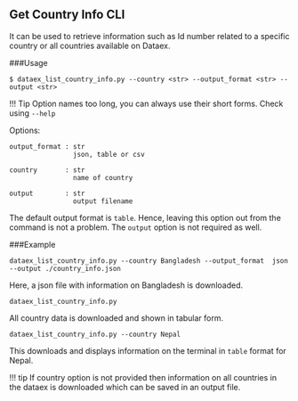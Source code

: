 ## Get Country Info CLI

It can be used to retrieve information such as Id number related to a specific country or all countries available on Dataex. 

###Usage
```
$ dataex_list_country_info.py --country <str> --output_format <str> --output <str>
```
!!! Tip
    Option names too long, you can always use their short forms. Check using `--help`
    
Options:
```
output_format : str
                json, table or csv  

country       : str
                name of country      

output        : str
                output filename
```      
   
The default output format is `table`. Hence, leaving this option out from the command is not a problem. The `output` option is not required as well.

###Example

```
dataex_list_country_info.py --country Bangladesh --output_format  json --output ./country_info.json

```
Here, a json file with information on Bangladesh is downloaded.


```
dataex_list_country_info.py
```
All country data is downloaded and shown in tabular form.

```
dataex_list_country_info.py --country Nepal
```
This downloads and displays information on the terminal in `table` format for Nepal. 


!!! tip
    If country option is not provided then information on all countries in the dataex is downloaded which can be saved in an output file. 


